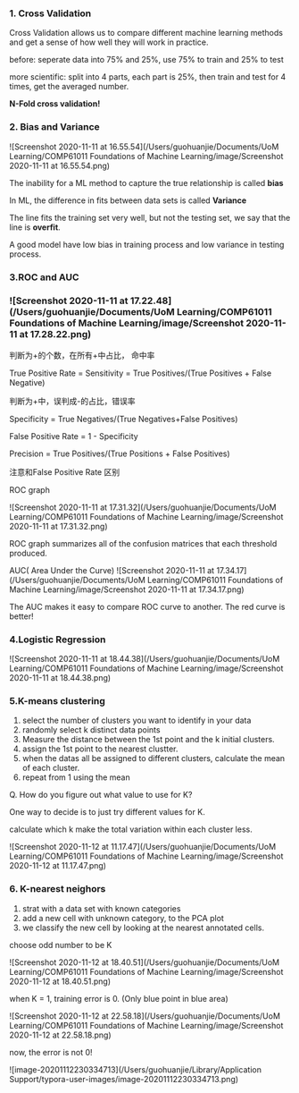 ### 1. Cross Validation

Cross Validation allows us to compare different machine learning methods and get a sense of how well they will work in practice.

before: seperate data into 75% and 25%, use 75% to train and 25% to test

more scientific: split into 4 parts, each part is 25%, then train and test for 4 times, get the averaged number.

**N-Fold cross validation!**



### 2. Bias and Variance

![Screenshot 2020-11-11 at 16.55.54](/Users/guohuanjie/Documents/UoM Learning/COMP61011 Foundations of Machine Learning/image/Screenshot 2020-11-11 at 16.55.54.png)



The inability for a ML method to capture the true relationship is called **bias**

In ML, the difference in fits between data sets is called **Variance**

The line fits the training set very well, but not the testing set, we say that the line is **overfit**.

A good model have low bias in training process and low variance in testing process.



### 3.ROC and AUC

### ![Screenshot 2020-11-11 at 17.22.48](/Users/guohuanjie/Documents/UoM Learning/COMP61011 Foundations of Machine Learning/image/Screenshot 2020-11-11 at 17.28.22.png)

判断为+的个数，在所有+中占比， 命中率

True Positive Rate = Sensitivity = True Positives/(True Positives + False Negative)

判断为+中，误判成-的占比，错误率

Specificity =  True Negatives/(True Negatives+False Positives)

False Positive Rate = 1 - Specificity



Precision = True Positives/(True Positions + False Positives)

注意和False Positive Rate 区别

ROC graph

![Screenshot 2020-11-11 at 17.31.32](/Users/guohuanjie/Documents/UoM Learning/COMP61011 Foundations of Machine Learning/image/Screenshot 2020-11-11 at 17.31.32.png)

ROC graph summarizes all of the confusion matrices that each threshold produced.



AUC( Area Under the Curve) ![Screenshot 2020-11-11 at 17.34.17](/Users/guohuanjie/Documents/UoM Learning/COMP61011 Foundations of Machine Learning/image/Screenshot 2020-11-11 at 17.34.17.png)

The AUC makes it easy to compare ROC curve to another. The red curve is better! 



### 4.Logistic Regression

![Screenshot 2020-11-11 at 18.44.38](/Users/guohuanjie/Documents/UoM Learning/COMP61011 Foundations of Machine Learning/image/Screenshot 2020-11-11 at 18.44.38.png)



### 5.K-means clustering

1. select the number of clusters you want to identify in your data
2. randomly select k distinct data points
3. Measure the distance between the 1st point and the k initial clusters.
4. assign the 1st point to the nearest clustter.
5. when the datas all be assigned to different clusters, calculate the mean of each cluster.
6. repeat from 1 using the mean

Q. How do you figure out what value to use for K?

One way to decide is to just try different values for K.

calculate which k make the total variation within each cluster less.

![Screenshot 2020-11-12 at 11.17.47](/Users/guohuanjie/Documents/UoM Learning/COMP61011 Foundations of Machine Learning/image/Screenshot 2020-11-12 at 11.17.47.png)

### 6. K-nearest neighors

1. strat with a data set with known categories
2. add a new cell with unknown category, to the PCA plot
3. we classify the new cell by looking at the nearest annotated cells.

choose odd number to be K

![Screenshot 2020-11-12 at 18.40.51](/Users/guohuanjie/Documents/UoM Learning/COMP61011 Foundations of Machine Learning/image/Screenshot 2020-11-12 at 18.40.51.png)

when K = 1, training error is 0. (Only blue point in blue area)

![Screenshot 2020-11-12 at 22.58.18](/Users/guohuanjie/Documents/UoM Learning/COMP61011 Foundations of Machine Learning/image/Screenshot 2020-11-12 at 22.58.18.png)



now, the error is not 0!

![image-20201112230334713](/Users/guohuanjie/Library/Application Support/typora-user-images/image-20201112230334713.png)



